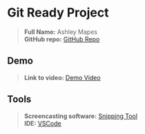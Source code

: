 # Git Ready Project
>**Full Name:** Ashley Mapes<br />
>**GitHub repo:** [GitHub Repo](https://github.com/ashleymapes/git-ready "GitHub" )<br />
>
## Demo
>**Link to video:** [Demo Video](https://youtu.be/jyGSthrg-vo "Youtube")<br />

## Tools
>**Screencasting software:** [Snipping Tool](https://support.microsoft.com/en-us/windows/use-snipping-tool-to-capture-screenshots-00246869-1843-655f-f220-97299b865f6b "windows")<br />
>**IDE:** [VSCode](https://code.visualstudio.com/ "VSCode")
